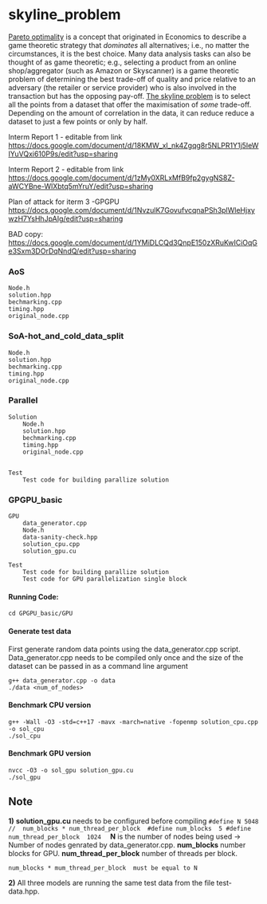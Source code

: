 # skyline_problem
[Pareto optimality](https://en.wikipedia.org/wiki/Pareto_efficiency) is a concept that originated in Economics to describe a game theoretic strategy that *dominates* all alternatives; i.e., no matter the circumstances, it is the best choice. Many data analysis tasks can also be thought of as game theoretic; e.g., selecting a product from an online shop/aggregator (such as Amazon or Skyscanner) is a game theoretic problem of determining the best trade-off of quality and price relative to an adversary (the retailer or service provider) who is also involved in the transaction but has the opposing pay-off. [The skyline problem](http://delab.csd.auth.gr/papers/IISA2015tpm.pdf) is to select all the points from a dataset that offer the maximisation of *some* trade-off. Depending on the amount of correlation in the data, it can reduce reduce a dataset to just a few points or only by half.

Interm Report 1 - editable from link
https://docs.google.com/document/d/18KMW_xI_nk4Zgqg8r5NLPR1Y1j5IeWIYuVQxi610P9s/edit?usp=sharing

Interm Report 2 - editable from link
https://docs.google.com/document/d/1zMy0XRLxMfB9fp2gygNS8Z-aWCYBne-WlXbtq5mYruY/edit?usp=sharing

Plan of attack for iterm 3 -GPGPU
https://docs.google.com/document/d/1NvzulK7GovufvcqnaPSh3plWleHjxywzH7YsHhJpAIg/edit?usp=sharing

BAD copy:
https://docs.google.com/document/d/1YMiDLCQd3QnpE150zXRuKwICiOqGe3Sxm3DOrDqNndQ/edit?usp=sharing


### AoS

    Node.h
    solution.hpp
    bechmarking.cpp 
    timing.hpp
    original_node.cpp
  

### SoA-hot_and_cold_data_split

    Node.h
    solution.hpp
    bechmarking.cpp 
    timing.hpp
    original_node.cpp


### Parallel
    Solution
        Node.h
        solution.hpp
        bechmarking.cpp 
        timing.hpp
        original_node.cpp


    Test
        Test code for building parallize solution
        

### GPGPU_basic
    GPU
        data_generator.cpp
        Node.h
        data-sanity-check.hpp
        solution_cpu.cpp
        solution_gpu.cu

    Test
        Test code for building parallize solution
        Test code for GPU parallelization single block


#### Running Code:
```
cd GPGPU_basic/GPU
```
#### Generate test data
First generate random data points using the data_generator.cpp script. 
Data_generator.cpp needs to be compiled only once and the size of the dataset can be passed in as a command line argument   
```
g++ data_generator.cpp -o data
./data <num_of_nodes>
 ```
#### Benchmark CPU version
 ```
g++ -Wall -O3 -std=c++17 -mavx -march=native -fopenmp solution_cpu.cpp -o sol_cpu
./sol_cpu
 ```
#### Benchmark GPU version
 ```
nvcc -O3 -o sol_gpu solution_gpu.cu
./sol_gpu
 ```

## Note

**1)**
    **solution_gpu.cu** needs to be configured before compiling
    ```
    #define N 5048 //  num_blocks * num_thread_per_block 
    #define num_blocks  5
    #define num_thread_per_block  1024  
    ```
    **N** is the number of nodes being used -> Number of nodes genrated by data_generator.cpp.
    **num_blocks** number blocks for GPU.
    **num_thread_per_block** number of threads per block.

    num_blocks * mum_thread_per_block  must be equal to N

**2)** 
    All three models are running the same test data from the file test-data.hpp.   
